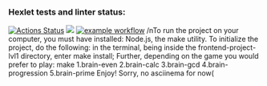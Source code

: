 ### Hexlet tests and linter status:
[![Actions Status](https://github.com/Nikimad/frontend-project-lvl1/workflows/hexlet-check/badge.svg)](https://github.com/Nikimad/frontend-project-lvl1/actions)
<a href="https://codeclimate.com/github/codeclimate/codeclimate/maintainability"><img src="https://api.codeclimate.com/v1/badges/a99a88d28ad37a79dbf6/maintainability" /></a>
[![example workflow](https://github.com/Nikimad/frontend-project-lvl1/actions/workflows/github-actions-demo.yml/badge.svg)](https://github.com/Nikimad/frontend-project-lvl1/actions)
/nTo run the project on your computer, you must have installed: Node.js, the make utility. To initialize the project, do the following: in the terminal, being inside the frontend-project-lvl1 directory, enter make install;
Further, depending on the game you would prefer to play:
make
1.brain-even
2.brain-calc
3.brain-gcd
4.brain-progression
5.brain-prime
Enjoy!
Sorry, no asciinema for now(
